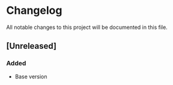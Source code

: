 # Changelog

All notable changes to this project will be documented in this file.

## [Unreleased]

### Added

- Base version
